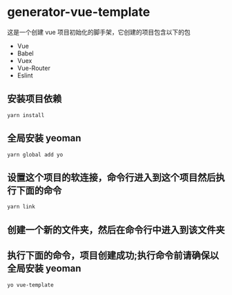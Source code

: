 # generator-vue-template
这是一个创建 vue 项目初始化的脚手架，它创建的项目包含以下的包
+ Vue
+ Babel
+ Vuex
+ Vue-Router
+ Eslint


## 安装项目依赖
``yarn install``

## 全局安装 yeoman
``` yarn global add yo ```

## 设置这个项目的软连接，命令行进入到这个项目然后执行下面的命令
``yarn link``

## 创建一个新的文件夹，然后在命令行中进入到该文件夹

## 执行下面的命令，项目创建成功;执行命令前请确保以全局安装 yeoman
``` yo vue-template ```
